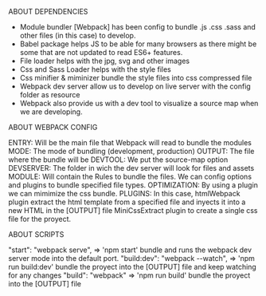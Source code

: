ABOUT DEPENDENCIES

* Module bundler [Webpack] has been config to bundle .js .css .sass and other files (in this case) to develop.
* Babel package helps JS to be able for many browsers as there might be some that are not updated to read ES6+ features.
* File loader helps with the jpg, svg and other images
* Css and Sass Loader helps with the style files
* Css minifier & miminizer bundle the style files into css compressed file
* Webpack dev server allow us to develop on live server with the config folder as resource
* Webpack also provide us with a dev tool to visualize a source map when we are developing.

ABOUT WEBPACK CONFIG 

ENTRY: Will be the main file that Webpack will read to bundle the modules
MODE: The mode of bundling (development, production)
OUTPUT: The file where the bundle will be
DEVTOOL: We put the source-map option
DEVSERVER: The folder in wich the dev server will look for files and assets
MODULE: Will contain the Rules to bundle the files. We can config options and plugins to bundle specified file types.
OPTIMIZATION: By using a plugin we can mimimize the css bundle.
PLUGINS: In this case, htmlWebpack plugin extract the html template from a specified file and inyects it into a new HTML in the [OUTPUT] file
MiniCssExtract plugin to create a single css file for the proyect.

ABOUT SCRIPTS

"start": "webpack serve", 	=> 'npm start' bundle and runs the webpack dev server mode into the default port.
"build:dev": "webpack --watch", => 'npm run build:dev' bundle the proyect into the [OUTPUT] file and keep watching for any changes 
"build": "webpack"		=> 'npm run build' bundle the proyect into the [OUTPUT] file 



